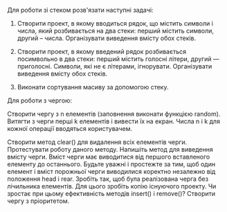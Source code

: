 Для роботи зі стеком розв'язати наступні задачі:  

1.  Створити проект, в якому вводиться рядок, що містить символи і числа, який розбивається на два стеки: перший містить символи, другий – числа. Організувати виведення вмісту обох стеків.  

2. Створити проект, в якому введений рядок розбивається посимвольно в два стеки: перший містить голосні літери, другий — приголосні. Символи, які не є літерами, ігнорувати. Організувати виведення вмісту обох стеків. 

3. Виконати сортування масиву за допомогою стеку. 

 

Для роботи з чергою: 

Створити чергу з n елементів (заповнення виконати функцією random). 
Витягти з черги перші k елементів і вивести їх на екран. 
Числа n і k для кожної операції вводяться користувачем. 

Створити метод clear() для видалення всіх елементів черги. Протестувати роботу даного методу. 
Напишіть метод для виведення вмісту черги. Вміст черги має виводитися від першого вставленого елементу до останнього. Будьте уважні і простежте за тим, щоб один елемент і вміст порожньої черги виводилися коректно незалежно від положення head і rear. 
Зробіть так, щоб була реалізована черга без лічильника елементів. Для цього зробіть копію існуючого проекту. Чи зростає при цьому ефективність методів insert() і remove()? 
Створити чергу з пріоритетом. 